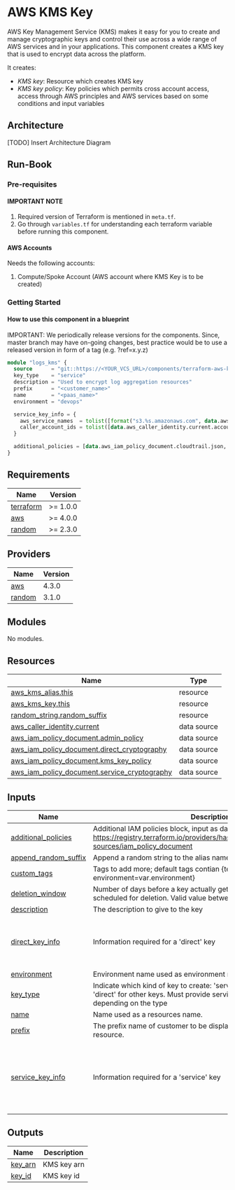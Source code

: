 # AWS KMS Key

AWS Key Management Service (KMS) makes it easy for you to create and manage cryptographic keys and control their use across a wide range of AWS services and in your applications. This component creates a KMS key that is used to encrypt data across the platform.

It creates:

- _KMS key_: Resource which creates KMS key
- _KMS key policy_: Key policies which permits cross account access, access through AWS principles and AWS services based on some conditions and input variables

## Architecture

[TODO] Insert Architecture Diagram

## Run-Book

### Pre-requisites

#### IMPORTANT NOTE

1. Required version of Terraform is mentioned in `meta.tf`.
2. Go through `variables.tf` for understanding each terraform variable before running this component.

#### AWS Accounts

Needs the following accounts:

1. Compute/Spoke Account (AWS account where KMS Key is to be created)

### Getting Started

#### How to use this component in a blueprint

IMPORTANT: We periodically release versions for the components. Since, master branch may have on-going changes, best practice would be to use a released version in form of a tag (e.g. ?ref=x.y.z)

```terraform
module "logs_kms" {
  source      = "git::https://<YOUR_VCS_URL>/components/terraform-aws-kms-key?ref=<ref_name>"
  key_type    = "service"
  description = "Used to encrypt log aggregation resources"
  prefix      = "<customer_name>"
  name        = "<paas_name>"
  environment = "devops"

  service_key_info = {
    aws_service_names  = tolist([format("s3.%s.amazonaws.com", data.aws_region.current.name)])
    caller_account_ids = tolist([data.aws_caller_identity.current.account_id])
  }

  additional_policies = [data.aws_iam_policy_document.cloudtrail.json, data.aws_iam_policy_document.flow_logs.json]
}
```

<!-- BEGIN_TF_DOCS -->

## Requirements

| Name                                                                     | Version  |
| ------------------------------------------------------------------------ | -------- |
| <a name="requirement_terraform"></a> [terraform](#requirement_terraform) | >= 1.0.0 |
| <a name="requirement_aws"></a> [aws](#requirement_aws)                   | >= 4.0.0 |
| <a name="requirement_random"></a> [random](#requirement_random)          | >= 2.3.0 |

## Providers

| Name                                                      | Version |
| --------------------------------------------------------- | ------- |
| <a name="provider_aws"></a> [aws](#provider_aws)          | 4.3.0   |
| <a name="provider_random"></a> [random](#provider_random) | 3.1.0   |

## Modules

No modules.

## Resources

| Name                                                                                                                                               | Type        |
| -------------------------------------------------------------------------------------------------------------------------------------------------- | ----------- |
| [aws_kms_alias.this](https://registry.terraform.io/providers/hashicorp/aws/latest/docs/resources/kms_alias)                                        | resource    |
| [aws_kms_key.this](https://registry.terraform.io/providers/hashicorp/aws/latest/docs/resources/kms_key)                                            | resource    |
| [random_string.random_suffix](https://registry.terraform.io/providers/hashicorp/random/latest/docs/resources/string)                               | resource    |
| [aws_caller_identity.current](https://registry.terraform.io/providers/hashicorp/aws/latest/docs/data-sources/caller_identity)                      | data source |
| [aws_iam_policy_document.admin_policy](https://registry.terraform.io/providers/hashicorp/aws/latest/docs/data-sources/iam_policy_document)         | data source |
| [aws_iam_policy_document.direct_cryptography](https://registry.terraform.io/providers/hashicorp/aws/latest/docs/data-sources/iam_policy_document)  | data source |
| [aws_iam_policy_document.kms_key_policy](https://registry.terraform.io/providers/hashicorp/aws/latest/docs/data-sources/iam_policy_document)       | data source |
| [aws_iam_policy_document.service_cryptography](https://registry.terraform.io/providers/hashicorp/aws/latest/docs/data-sources/iam_policy_document) | data source |

## Inputs

| Name                                                                                          | Description                                                                                                                                                          | Type                                                                                                                                                                                                                                                      | Default                                                                     | Required |
| --------------------------------------------------------------------------------------------- | -------------------------------------------------------------------------------------------------------------------------------------------------------------------- | --------------------------------------------------------------------------------------------------------------------------------------------------------------------------------------------------------------------------------------------------------- | --------------------------------------------------------------------------- | :------: |
| <a name="input_additional_policies"></a> [additional_policies](#input_additional_policies)    | Additional IAM policies block, input as data source. Ref: https://registry.terraform.io/providers/hashicorp/aws/latest/docs/data-sources/iam_policy_document         | `list(string)`                                                                                                                                                                                                                                            | `[]`                                                                        |    no    |
| <a name="input_append_random_suffix"></a> [append_random_suffix](#input_append_random_suffix) | Append a random string to the alias name. Default: true (yes)                                                                                                        | `bool`                                                                                                                                                                                                                                                    | `true`                                                                      |    no    |
| <a name="input_custom_tags"></a> [custom_tags](#input_custom_tags)                            | Tags to add more; default tags contian {terraform=true, environment=var.environment}                                                                                 | `map(string)`                                                                                                                                                                                                                                             | `{}`                                                                        |    no    |
| <a name="input_deletion_window"></a> [deletion_window](#input_deletion_window)                | Number of days before a key actually gets deleted once it's been scheduled for deletion. Valid value between 7 and 30 days                                           | `number`                                                                                                                                                                                                                                                  | `30`                                                                        |    no    |
| <a name="input_description"></a> [description](#input_description)                            | The description to give to the key                                                                                                                                   | `string`                                                                                                                                                                                                                                                  | n/a                                                                         |   yes    |
| <a name="input_direct_key_info"></a> [direct_key_info](#input_direct_key_info)                | Information required for a 'direct' key                                                                                                                              | <pre>object({<br> # List of principals to allow for cryptographic use of key.<br> allow_access_from_principals = list(string)<br> })</pre>                                                                                                                | <pre>{<br> "allow_access_from_principals": []<br>}</pre>                    |    no    |
| <a name="input_environment"></a> [environment](#input_environment)                            | Environment name used as environment resources name.                                                                                                                 | `string`                                                                                                                                                                                                                                                  | n/a                                                                         |   yes    |
| <a name="input_key_type"></a> [key_type](#input_key_type)                                     | Indicate which kind of key to create: 'service' for key used by services; 'direct' for other keys. Must provide service_key or direct_key maps depending on the type | `string`                                                                                                                                                                                                                                                  | n/a                                                                         |   yes    |
| <a name="input_name"></a> [name](#input_name)                                                 | Name used as a resources name.                                                                                                                                       | `string`                                                                                                                                                                                                                                                  | n/a                                                                         |   yes    |
| <a name="input_prefix"></a> [prefix](#input_prefix)                                           | The prefix name of customer to be displayed in AWS console and resource.                                                                                             | `string`                                                                                                                                                                                                                                                  | n/a                                                                         |   yes    |
| <a name="input_service_key_info"></a> [service_key_info](#input_service_key_info)             | Information required for a 'service' key                                                                                                                             | <pre>object({<br> # List of AWS service names for the kms:ViaService policy condition<br> aws_service_names = list(string)<br> # List of caller account IDs for the kms:CallerAccount policy condition<br> caller_account_ids = list(string)<br> })</pre> | <pre>{<br> "aws_service_names": [],<br> "caller_account_ids": []<br>}</pre> |    no    |

## Outputs

| Name                                                     | Description |
| -------------------------------------------------------- | ----------- |
| <a name="output_key_arn"></a> [key_arn](#output_key_arn) | KMS key arn |
| <a name="output_key_id"></a> [key_id](#output_key_id)    | KMS key id  |

<!-- END_TF_DOCS -->
